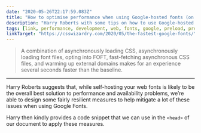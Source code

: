 ```yaml
---
date: "2020-05-26T22:17:59.083Z"
title: "How to optimise performance when using Google-hosted fonts (on CSS Wizardry)"
description: "Harry Roberts with some tips on how to use Google-hosted fonts to make the experience several seconds faster than the baseline."
tags: [link, performance, development, web, fonts, google, preload, preconnect]
linkTarget: "https://csswizardry.com/2020/05/the-fastest-google-fonts/"
---
```

> A combination of asynchronously loading CSS, asynchronously loading font files, opting into FOFT, fast-fetching asynchronous CSS files, and warming up external domains makes for an experience several seconds faster than the baseline.
---

Harry Roberts suggests that, while self-hosting your web fonts is likely to be the overall best solution to performance and availability problems, we’re able to design some fairly resilient measures to help mitigate a lot of these issues when using Google Fonts.

Harry then kindly provides a code snippet that we can use in the `<head>` of our document to apply these measures.
